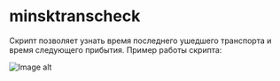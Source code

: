 # minsktranscheck
Скрипт позволяет узнать время последнего ушедшего транспорта и время следующего прибытия.
Пример работы скрипта:

![Image alt](https://i.ibb.co/FmVvtmV/2018-12-28-15-37-57.png)
